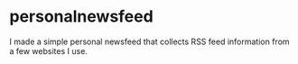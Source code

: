 # personalnewsfeed
I made a simple personal newsfeed that collects RSS feed information from a few websites I use.
